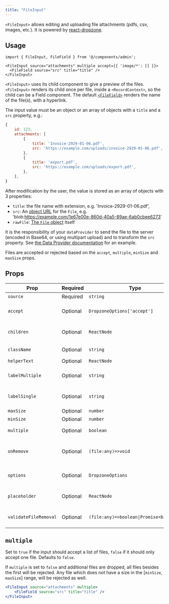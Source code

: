 ```yaml
---
title: "FileInput"
---
```


`<FileInput>` allows editing and uploading file attachments (pdfs, csv, images, etc.). It is powered by [react-dropzone](https://github.com/okonet/react-dropzone).

## Usage

```tsx
import { FileInput, FileField } from '@/components/admin';

<FileInput source="attachments" multiple accept={{ 'image/*': [] }}>
  <FileField source="src" title="title" />
</FileInput>
```

`<FileInput>` uses its child component to give a preview of the files. `<FileInput>` renders its child once per file, inside a `<RecordContext>`, so the child can be a Field component. The default [`<FileField>`](./FileField.md) renders the name of the file(s), with a hyperlink.

The input value must be an object or an array of objects with a `title` and a `src` property, e.g.:

```js
{
    id: 123,
    attachments: [
        {
            title: 'Invoice-2929-01-06.pdf',
            src: 'https://example.com/uploads/invoice-2929-01-06.pdf',
        },
        {
            title: 'export.pdf',
            src: 'https://example.com/uploads/export.pdf',
        },
    ],
}
```

After modification by the user, the value is stored as an array of objects with 3 properties:

* `title`: the file name with extension, e.g. 'Invoice-2929-01-06.pdf',
* `src`: An [object URL](https://developer.mozilla.org/en-US/docs/Web/API/URL/createObjectURL) for the `File`, e.g. 'blob:<https://example.com/1e67e00e-860d-40a5-89ae-6ab0cbee6273>'
* `rawFile`: [The `File` object](https://developer.mozilla.org/fr/docs/Web/API/File) itself

It is the responsibility of your `dataProvider` to send the file to the server (encoded in Base64, or using multipart upload) and to transform the `src` property. See [the Data Provider documentation](https://marmelab.com/ra-core/dataproviders/#handling-file-uploads) for an example.

Files are accepted or rejected based on the `accept`, `multiple`, `minSize` and `maxSize` props.

## Props

| Prop | Required | Type | Default | Description |
|------|----------|------|---------|-------------|
| `source` | Required | `string` | - | Field name |
| `accept` | Optional | `DropzoneOptions['accept']` | - | MIME / extension accept map |
| `children` | Optional | `ReactNode` | - | Preview element (single) |
| `className` | Optional | `string` | - | Wrapper classes |
| `helperText` | Optional | `ReactNode` | - | Help text |
| `labelMultiple` | Optional | `string` | `ra.input.file.upload_several` | i18n key multiple placeholder |
| `labelSingle` | Optional | `string` | `ra.input.file.upload_single` | i18n key for single placeholder |
| `maxSize` | Optional | `number` | - | Max bytes |
| `minSize` | Optional | `number` | - | Min bytes |
| `multiple` | Optional | `boolean` | `false` | Allow multiple files |
| `onRemove` | Optional | `(file:any)=>void` | - | Callback after removing a file |
| `options` | Optional | `DropzoneOptions` | - | Extra dropzone options |
| `placeholder` | Optional | `ReactNode` | - | Custom placeholder content |
| `validateFileRemoval` | Optional | `(file:any)=>boolean\|Promise<boolean>` | - | Throw/cancel to prevent removal |

## `multiple`

Set to `true` if the input should accept a list of files, `false` if it should only accept one file. Defaults to `false`.

If `multiple` is set to `false` and additional files are dropped, all files besides the first will be rejected. Any file which does not have a size in the [`minSize`, `maxSize`] range, will be rejected as well.

```jsx
<FileInput source="attachments" multiple>
    <FileField source="src" title="title" />
</FileInput>
```
